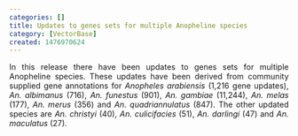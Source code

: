 ```yaml
---
categories: []
title: Updates to genes sets for multiple Anopheline species
category: [VectorBase]
created: 1476970624
---
```

<p align="justify">In this release there have been updates to genes sets for multiple Anopheline species. These updates have been derived from community supplied gene annotations for <em>Anopheles arabiensis</em> (1,216 gene updates), <em>An. albimanus</em> (716), <em>An. funestus</em> (901), <em>An. gambiae</em> (11,244), <em>An. melas</em> (177), <em>An. merus</em> (356) and <em>An. quadriannulatus</em> (847). The other updated species are <em>An. christyi</em> (40), <em>An. culicifacies</em> (51), <em>An. darlingi</em> (47) and <em>An. maculatus</em> (27). 
